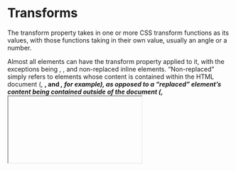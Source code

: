 # Transforms

The transform property takes in one or more CSS transform functions as its values, with those functions taking in their own value, usually an angle or a number.

Almost all elements can have the transform property applied to it, with the exceptions being <col>, <colgroup>, and non-replaced inline elements. “Non-replaced” simply refers to elements whose content is contained within the HTML document (<span>, <b>, and <em>, for example), as opposed to a “replaced” element’s content being contained outside of the document (<a>, <iframe>, and <img>, for example).

# Two-dimensional transforms

## `rotate()`

This is the transform function value to rotate an element on a 2D plane:
```css
.rotate-by-deg {
  transform: rotate(45deg);
}

.rotate-by-rad {
  transform: rotate(-1rad);
}

.rotate-by-turn {
  transform: rotate(0.3turn);
}
```

## `scale()`

These are the transform function values to scale an element on a 2D plane:
```css
.scaleX {
  transform: scaleX(0.25);
}

.scaleY {
  transform: scaleY(1.5);
}

.scaleXY {
  transform: scale(0.25, 1.5);
}

.scale {
  transform: scale(0.5);
}
```

## `skew()`

These are the transform function values to skew an element on a 2D plane:
```css
.skewX {
  transform: skewX(45deg);
}

.skewY {
  transform: skewY(-0.5rad);
}

.skewXY {
  transform: skew(45deg, -0.5rad);
}

.skew {
  /* single value behaves the same as skewX */
  transform: skew(45deg);
}
```

## `translate()`

These are the transform function values to translate an element on a 2D plane:
```css
.translateX {
  transform: translateX(20px);
}

.translateY {
  /* percent values are of the element's width */
  transform: translateY(-33%);
}

.translateXY {
  transform: translate(20px, -33%);
}
```

# Chaining multiple transforms

Chaining multiple transforms is as simple as adding more transform functions with a space between each one.

```html
<div class="red-box"></div>
<div class="blue-box"></div>
```

```css
.red-box,
.blue-box {
  position: absolute;
  width: 100px;
  height: 100px;
}

.red-box {
  background: red;
  transform: rotate(45deg) translate(200%);
}

.blue-box {
  background: blue;
  transform: translate(200%) rotate(45deg);
}
```
We chained rotate and translate function values to both boxes, but in different orders. According to [MDN’s transform docs](https://developer.mozilla.org/en-US/docs/Web/CSS/transform#values): “The transform functions are multiplied in order from left to right, meaning that composite transforms are effectively applied in order from right to left.”

### Three-Dimensional Transforms

The `rotate`, `scale`, and `translate` transform functions can be used not only on the 2D plane but also on the 3D plane. To create a convincing 3D effect, the `perspective` property is required.

#### Perspective

To set the distance from the user to the z = 0 plane, use the `perspective` transform function:

```css
.element {
  transform: perspective();
}
```

By setting a `perspective` value, the object is rendered as if it is being viewed from a specific distance on the z-axis. Unlike other transform function values, `perspective` must be declared first (leftmost) when there are multiple transform function values. You can find more details about how `perspective` works in regards to 3D transforms in [this CSS Tricks article.](https://css-tricks.com/how-css-perspective-works/).

#### Rotate

For rotating an element on a 3D plane, there are additional transform function values available:

```css
.element {
  transform: rotateX();
  transform: rotateY();
  transform: rotateZ();
  transform: rotate3d();
}
```

You can experiment with the first three values (rotateX, rotateY, and rotateZ) in the following CodePen example:

<p class="codepen" data-height="300" data-theme-id="dark" data-default-tab="css,result" data-slug-hash="PoJwozR" data-editable="true" data-user="TheOdinProjectExamples" style="height: 300px; box-sizing: border-box; display: flex; align-items: center; justify-content: center; border: 2px solid; margin: 1em 0; padding: 1em;">
  <span>See the Pen <a href="https://codepen.io/TheOdinProjectExamples/pen/PoJwozR">
  3D Rotate | CSS Transform</a> by TheOdinProject (<a href="https://codepen.io/TheOdinProjectExamples">@TheOdinProjectExamples</a>)
  on <a href="https://codepen.io">CodePen</a>.</span>
</p>
<script async src="https://cpwebassets.codepen.io/assets/embed/ei.js"></script>


You can also learn about how `rotate3d` works in the [MDN demonstration](https://developer.mozilla.org/en-US/docs/Web/CSS/transform-function/rotate3d()) and this one on [Quackit](https://www.quackit.com/css/functions/css_rotate3d_function.cfm).

#### Scale

For scaling an element on a 3D plane, the following additional transform function values are available:

```css
.element {
  transform: scaleZ();
  transform: scale3d();
}
```

You can see MDN's 3D cube in action with `scaleZ` [here](https://developer.mozilla.org/en-US/docs/Web/CSS/transform-function/scaleZ()) and `scale3d` [here](https://developer.mozilla.org/en-US/docs/Web/CSS/transform-function/scale3d()).

#### Translate

To translate an element on a 3D plane, you can use these additional transform function values:

```css
.element {
  transform: translateZ();
  transform: translate3d();
}
```

The `translateZ` function doesn't do much without `perspective`. Together, `perspective` and `translateZ` create the illusion of 3-dimensional distance from the rendered object, as shown in the example below:


<p class="codepen" data-height="300" data-theme-id="dark" data-default-tab="css,result" data-slug-hash="MWEYWpN" data-editable="true" data-user="TheOdinProjectExamples" style="height: 300px; box-sizing: border-box; display: flex; align-items: center; justify-content: center; border: 2px solid; margin: 1em 0; padding: 1em;">
  <span>See the Pen <a href="https://codepen.io/TheOdinProjectExamples/pen/MWEYWpN">
  TranslateZ | CSS Transform</a> by TheOdinProject (<a href="https://codepen.io/TheOdinProjectExamples">@TheOdinProjectExamples</a>)
  on <a href="https://codepen.io">CodePen</a>.</span>
</p>
<script async src="https://cpwebassets.codepen.io/assets/embed/ei.js"></script>


For a great demonstration of `translate3d`, you can check out the [MDN cube](https://developer.mozilla.org/en-US/docs/Web/CSS/transform-function/translate3d()) again.

#### Matrix

The `matrix` transform function, while not strictly a 3D transform, can combine all transform functions into one:

```css
.element {
  transform: matrix();
  transform: matrix3d();
}
```

However, `matrix` is rarely used due to its poor readability and complexity. It is not typically written by hand, and in most cases, other transform function values are preferred. You can get a gist of how `matrix` works in [this article](https://www.quackit.com/css/functions/css_matrix_function.cfm).

### Benefits of Transforms

The `transform` property is advantageous due to its impact on CSS triggers and hardware acceleration via the device's GPU. It occurs during **composition**, making it cheaper to use compared to many other CSS properties. You can learn more about CSS triggers in [The Pixel Pipeline](https://developers.google.com/web/fundamentals/performance/rendering/#the_pixel_pipeline) section from Google's Web Fundamentals.

Additionally, `transform` can be hardware-accelerated through a device's [GPU](https://en.wikipedia.org/wiki/Graphics_processing_unit), which enhances performance, especially for transitions and animations. You can check a table of which triggers are executed with each CSS property [here](https://web.archive.org/web/20220727225220/https://csstriggers.com/).

